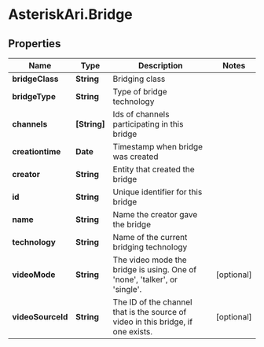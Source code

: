 # AsteriskAri.Bridge

## Properties
Name | Type | Description | Notes
------------ | ------------- | ------------- | -------------
**bridgeClass** | **String** | Bridging class | 
**bridgeType** | **String** | Type of bridge technology | 
**channels** | **[String]** | Ids of channels participating in this bridge | 
**creationtime** | **Date** | Timestamp when bridge was created | 
**creator** | **String** | Entity that created the bridge | 
**id** | **String** | Unique identifier for this bridge | 
**name** | **String** | Name the creator gave the bridge | 
**technology** | **String** | Name of the current bridging technology | 
**videoMode** | **String** | The video mode the bridge is using. One of &#x27;none&#x27;, &#x27;talker&#x27;, or &#x27;single&#x27;. | [optional] 
**videoSourceId** | **String** | The ID of the channel that is the source of video in this bridge, if one exists. | [optional] 
